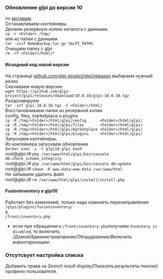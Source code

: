 
### Обновление glpi до версии 10
по [мотивам](https://glpi-install.readthedocs.io/en/latest/update.html).  
Останавливаем контейнеры.  
Делаем резервную копию каталога с данными.  
```cp -r <Folder> /tmp/```  
или из папки с данными  
```tar -zcvf NameBackup.tar.gz %GLPI_PATH%```  
Очищаем папку с glpi  
```rm -rf <Folder>/html/*```  
#### Исходный код новой версии  
На странице [github.com/glpi-project/glpi/releases](https://github.com/glpi-project/glpi/releases) выбираем нужный релиз   
Скачиваем новую версию  
```wget https://github.com/glpi-project/glpi/releases/download/10.0.10/glpi-10.0.10.tgz```  
Разархивируем  
```tar -zxf glpi-10.0.10.tgz -C <Folder>/html/```  
Восстановливаем папки из резервной копии  
config, files, marketplace и plugins  
```cp -R /tmp/<Folder>/html/glpi/config      <Folder>/html/glpi/```  
```cp -R /tmp/<Folder>/html/glpi/files       <Folder>/html/glpi/```  
```cp -R /tmp/<Folder>/html/glpi/marketplace <Folder>/html/glpi/```  
```cp -R /tmp/<Folder>/html/glpi/plugins     <Folder>/html/glpi/```  
Запускаем контейнеры.  
Из контейнера запускаем обновление  
```docker exec -i -t glpi10_glpi bash```  
    root@glpi:/# ```php /var/www/html/glpi/bin/console db:check_schema_integrity```  
    root@glpi:/# ```php /var/www/html/glpi/bin/console db:update```  
    root@glpi:/# ```chown -R www-data:www-data /var/www/html```  
Не забываем удалить файл  
    root@glpi:/# ```rm /var/www/html/glpi/install/install.php```  
 
#### Fusioninventory в glpi10  
Работает без изменений, только надо изменить перенаправление  
```/glpi/plugins/fusioninventory/```   
в  
```/front/inventory.php```  
- если при обращении к ```/front/inventory.php```получаем ```Inventory is disabled```, то включить  
_/Домой/Администрирование/Оборудование/Включить инвентаризацию_  

### Отсутсвует настройка списка  
Добавить права на _Search result display(Показать результаты поиска)_ профилю пользователя.  
